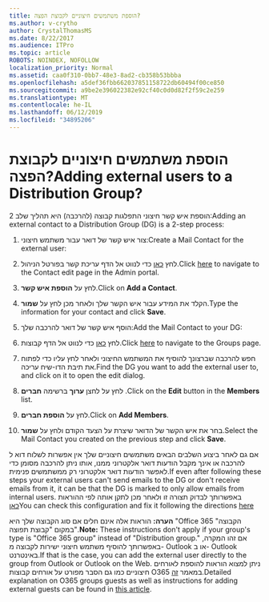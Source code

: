 ```yaml
---
title: הוספת משתמשים חיצוניים לקבוצת הפצה?
ms.author: v-crytho
author: CrystalThomasMS
ms.date: 8/22/2017
ms.audience: ITPro
ms.topic: article
ROBOTS: NOINDEX, NOFOLLOW
localization_priority: Normal
ms.assetid: caa0f310-0bb7-48e3-8ad2-cb358b53bbba
ms.openlocfilehash: a5def36fbb662037851158722db60494f00ce850
ms.sourcegitcommit: a9be2e396022382e92cf40c0d0d82f2f59c2e259
ms.translationtype: MT
ms.contentlocale: he-IL
ms.lasthandoff: 06/12/2019
ms.locfileid: "34895206"
---
```

# <a name="adding-external-users-to-a-distribution-group"></a><span data-ttu-id="d6d26-102">הוספת משתמשים חיצוניים לקבוצת הפצה?</span><span class="sxs-lookup"><span data-stu-id="d6d26-102">Adding external users to a Distribution Group?</span></span>

<span data-ttu-id="d6d26-103">הוספת איש קשר חיצוני התפלגות קבוצה (להרכבה) היא תהליך שלב 2:</span><span class="sxs-lookup"><span data-stu-id="d6d26-103">Adding an external contact to a Distribution Group (DG) is a 2-step process:</span></span>
  
1. <span data-ttu-id="d6d26-104">צור איש קשר של דואר עבור משתמש חיצוני:</span><span class="sxs-lookup"><span data-stu-id="d6d26-104">Create a Mail Contact for the external user:</span></span>
    
1. <span data-ttu-id="d6d26-105">לחץ [כאן](https://admin.microsoft.com/adminportal/home#/Contact) כדי לנווט אל הדף עריכת קשר בפורטל הניהול.</span><span class="sxs-lookup"><span data-stu-id="d6d26-105">Click [here](https://admin.microsoft.com/adminportal/home#/Contact) to navigate to the Contact edit page in the Admin portal.</span></span> 
    
2. <span data-ttu-id="d6d26-106">לחץ על **הוספת איש קשר**.</span><span class="sxs-lookup"><span data-stu-id="d6d26-106">Click on **Add a Contact**.</span></span>
    
3. <span data-ttu-id="d6d26-107">הקלד את המידע עבור איש הקשר שלך ולאחר מכן לחץ על **שמור**.</span><span class="sxs-lookup"><span data-stu-id="d6d26-107">Type the information for your contact and click **Save**.</span></span>
    
2. <span data-ttu-id="d6d26-108">הוסף איש קשר של דואר להרכבה שלך:</span><span class="sxs-lookup"><span data-stu-id="d6d26-108">Add the Mail Contact to your DG:</span></span>
    
1. <span data-ttu-id="d6d26-109">לחץ [כאן](https://admin.microsoft.com/adminportal/home#/groups) כדי לנווט אל הדף קבוצות.</span><span class="sxs-lookup"><span data-stu-id="d6d26-109">Click [here](https://admin.microsoft.com/adminportal/home#/groups) to navigate to the Groups page.</span></span> 
    
2. <span data-ttu-id="d6d26-110">חפש להרכבה שברצונך להוסיף את המשתמש החיצוני ולאחר לחץ עליו כדי לפתוח את תיבת הדו-שיח עריכה.</span><span class="sxs-lookup"><span data-stu-id="d6d26-110">Find the DG you want to add the external user to, and click on it to open the edit dialog.</span></span>
    
3. <span data-ttu-id="d6d26-111">לחץ על לחצן **ערוך** ברשימה **חברים** .</span><span class="sxs-lookup"><span data-stu-id="d6d26-111">Click on the **Edit** button in the **Members** list.</span></span> 
    
4. <span data-ttu-id="d6d26-112">לחץ על **הוספת חברים**.</span><span class="sxs-lookup"><span data-stu-id="d6d26-112">Click on **Add Members**.</span></span>
    
5. <span data-ttu-id="d6d26-113">בחר את איש הקשר של הדואר שיצרת על הצעד הקודם ולחץ על **שמור**.</span><span class="sxs-lookup"><span data-stu-id="d6d26-113">Select the Mail Contact you created on the previous step and click **Save**.</span></span>
    
<span data-ttu-id="d6d26-114">אם גם לאחר ביצוע השלבים הבאים משתמשים חיצוניים שלך אין אפשרות לשלוח דוא ל להרכבה או אינך מקבל הודעות דואר אלקטרוני ממנו, אותו ניתן להרכבה מסומן כדי לאפשר הודעות דואר אלקטרוני רק ממשתמשים פנימית.</span><span class="sxs-lookup"><span data-stu-id="d6d26-114">If even after following these steps your external users can't send emails to the DG or don't receive emails from it, it can be that the DG is marked to only allow emails from internal users.</span></span> <span data-ttu-id="d6d26-115">באפשרותך לבדוק תצורה זו ולאחר מכן לתקן אותה לפי ההוראות [כאן](https://support.office.com/article/Fix-email-delivery-issues-for-error-code-5-7-133-in-Office-365-991abc19-7756-438f-abcb-39f69b80f284.aspx)</span><span class="sxs-lookup"><span data-stu-id="d6d26-115">You can check this configuration and fix it following the directions [here](https://support.office.com/article/Fix-email-delivery-issues-for-error-code-5-7-133-in-Office-365-991abc19-7756-438f-abcb-39f69b80f284.aspx)</span></span>
  
 <span data-ttu-id="d6d26-116">**הערה:** הוראות אלה אינם חלים אם סוג הקבוצה שלך היא "Office 365 הקבוצה" במקום "קבוצת תפוצה".</span><span class="sxs-lookup"><span data-stu-id="d6d26-116">**Note:** These instructions don't apply if your group's type is "Office 365 group" instead of "Distribution group."</span></span> <span data-ttu-id="d6d26-117">אם זהו המקרה, באפשרותך להוסיף משתמש חיצוני ישירות לקבוצה מ- Outlook או ב- Outlook באינטרנט.</span><span class="sxs-lookup"><span data-stu-id="d6d26-117">If that is the case, you can add the external user directly to the group from Outlook or Outlook on the Web.</span></span> <span data-ttu-id="d6d26-118">ניתן למצוא הוראות להוספת לאורחים חיצוניים כמו גם הסבר מפורט על אורחים קבוצות O365 במאמר [זה](https://support.office.com/article/Guest-access-in-Office-365-Groups-bfc7a840-868f-4fd6-a390-f347bf51aff6.aspx).</span><span class="sxs-lookup"><span data-stu-id="d6d26-118">Detailed explanation on O365 groups guests as well as instructions for adding external guests can be found in [this article](https://support.office.com/article/Guest-access-in-Office-365-Groups-bfc7a840-868f-4fd6-a390-f347bf51aff6.aspx).</span></span>
  